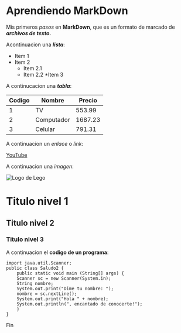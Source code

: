 # Aprendiendo MarkDown

Mis primeros *pasos* en **MarkDown**, que es un formato de marcado de ***archivos de texto.***

Acontinuacion una ___lista___:

* Item 1
* Item 2
    * Item 2.1
    * Item 2.2
*Item 3

A continucacion una ___tabla___:

| Codigo | Nombre | Precio |
|-|-|-|
|1 | TV | 553.99|
|2 | Computador | 1687.23|
|3| Celular |791.31|

A continuacion un _enlace_ o *link*:

[YouTube](https://www.youtube.com/)

A continuacion una _imagen_:

![Logo de Lego](https://cdn.iconscout.com/icon/free/png-256/free-lego-icon-svg-download-png-283294.png)

# Titulo nivel 1
## Titulo nivel 2 
### Titulo nivel 3

A continuacion el **codigo de un programa**:

    import java.util.Scanner;
    public class Saludo2 {
	    public static void main (String[] args) {
		Scanner sc = new Scanner(System.in);
		String nombre;
		System.out.print("Dime tu nombre: ");
		nombre = sc.nextLine();
		System.out.print("Hola " + nombre);
		System.out.println(", encantado de conocerte!");
	    }
    } 
Fin

